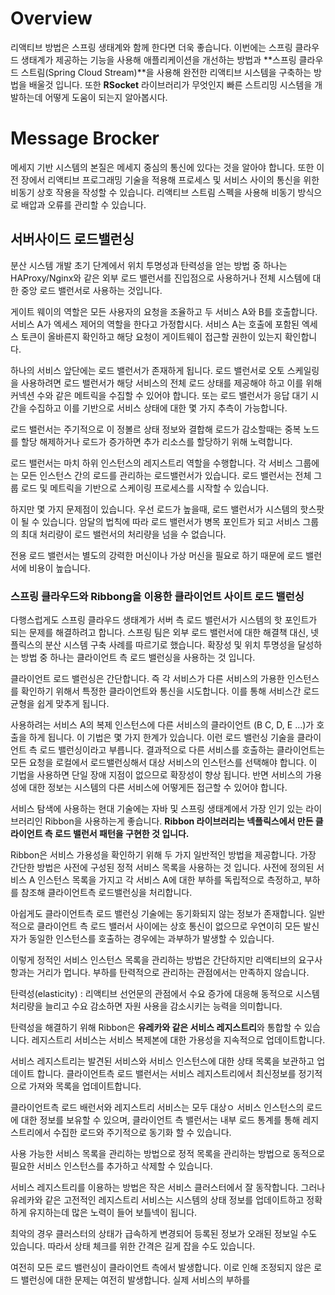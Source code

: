 # Overview

리액티브 방법은 스프링 생태계와 함께 한다면 더욱 좋습니다. 이번에는 스프링 클라우드 생태계가 제공하는 기능을 사용해 애플리케이션을 개선하는 방법과 **스프링 클라우드 스트림(Spring Cloud Stream)**을 사용해 완전한 리액티브 시스템을 구축하는 방법을 배울것 입니다. 또한 **RSocket** 라이브러리가 무엇인지 빠른 스트리밍 시스템을 개발하는데 어떻게 도움이 되는지 알아봅시다. 

#  Message Brocker 

메세지 기반 시스템의 본질은 메세지 중심의 통신에 있다는 것을 알아야 합니다. 또한 이전 장에서 리액티브 프로그래밍 기술을 적용해 프로세스 및 서비스 사이의 통신을 위한 비동기 상호 작용을 작성할 수 있습니다. 리액티브 스트림 스펙을 사용해 비동기 방식으로 배압과 오류를 관리할 수 있습니다. 

## 서버사이드 로드밸런싱

분산 시스템 개발 초기 단계에서 위치 투명성과 탄력성을 얻는 방법 중 하나는 HAProxy/Nginx와 같은 외부 로드 밸런서를 진입점으로 사용하거나 전체 시스템에 대한 중앙 로드 밸런서로 사용하는 것입니다. 

게이트 웨이의 역할은 모든 사용자의 요청을 조율하고 두 서비스 A와 B를 호출합니다. 서비스 A가 엑세스 제어의 역할을 한다고 가정합시다. 서비스 A는 호출에 포함된 엑세스 토큰이 올바른지 확인하고 해당 요청이 게이트웨이 접근할 권한이 있는지 확인합니다.

하나의 서비스 앞단에는 로드 밸런서가 존재하게 됩니다. 로드 밸런서로 오토 스케일링을 사용하려면 로드 밸런서가 해당 서비스의 전체 로드 상태를 제공해야 하고 이를 위해 커넥션 수와 같은 메트릭을 수집할 수 있어야 합니다. 또는 로드 밸런서가 응답 대기 시간을 수집하고 이를 기반으로 서비스 상태에 대한 몇 가지 추측이 가능합니다.

로드 밸런서는 주기적으로 이 정볼르 상태 정보와 결합해 로드가 감소할때는 중복 노드를 할당 해제하거나 로드가 증가하면 추가 리소스를 할당하기 위해 노력합니다. 

로드 밸런서는 마치 하위 인스턴스의 레지스트리 역할을 수행합니다. 각 서비스 그룹에는 모든 인스턴스 간의 로드를 관리하는 로드밸런서가 있습니다. 로드 밸런서는 전체 그룹 로드 및 메트릭을 기반으로 스케이링 프로세스를 시작할 수 있습니다. 

하지만 몇 가지 문제점이 있습니다. 우선 로드가 높을때, 로드 밸런서가 시스템의 핫스팟이 될 수 있습니다. 암달의 법칙에 따라 로드 밸런서가 병목 포인트가 되고 서비스 그룹의 최대 처리량이 로드 밸런서의 처리량을 넘을 수 없습니다. 

전용 로드 밸런서는 별도의 강력한 머신이나 가상 머신을 필요로 하기 때문에 로드 밸런서에 비용이 높습니다. 

### 스프링 클라우드와 Ribbong을 이용한 클라이언트 사이트 로드 밸런싱

다행스럽게도 스프링 클라우드 생태계가 서버 측 로드 밸런서가 시스템의 핫 포인트가 되는 문제를 해결하려고 합니다. 스프링 팀은 외부 로드 밸런서에 대한 해결책 대신, 넷플릭스의 분산 시스템 구축 사례를 따르기로 했습니다. 확장성 및 위치 투명성을 달성하는 방법 중 하나는 클라이언트 측 로드 밸런싱을 사용하는 것 입니다. 

클라이언트 로드 밸런싱은 간단합니다. 즉 각 서비스가 다른 서비스의 가용한 인스턴스를 확인하기 위해서 특정한 클라이언트와 통신을 시도합니다. 이를 통해 서비스간 로드 균형을 쉽게 맞추게 됩니다. 

사용하려는 서비스 A의 복제 인스턴스에 다른 서비스의 클라이언트 (B C, D, E ...)가 호출을 하게 됩니다. 이 기법은 몇 가지 한계가 있습니다. 이런 로드 밸런싱 기술을 클라이언트 측 로드 밸런싱이라고 부릅니다. 결과적으로 다른 서비스를 호출하는 클라이언트는 모든 요청을 로컬에서 로드밸런싱해서 대상 서비스의 인스턴스를 선택해야 합니다. 이 기법을 사용하면 단일 장애 지점이 없으므로 확장성이 향상 됩니다. 반면 서비스의 가용성에 대한 정보는 시스템의 다른 서비스에 어떻게든 접근할 수 있어야 합니다. 

서비스 탐색에 사용하는 현대 기술에는 자바 및 스프링 생태계에서 가장 인기 있는 라이브러리인 Ribbon을 사용하는게 좋습니다. **Ribbon 라이브러리는 넥플릭스에서 만든 클라이언트 측 로드 밸런서 패턴을 구현한 것 입니다.** 

Ribbon은 서비스 가용성을 확인하기 위해 두 가지 일반적인 방법을 제공합니다. 가장 간단한 방법은 사전에 구성된 정적 서비스 목록을 사용하는 것 입니다. 사전에 정의된 서비스 A 인스턴스 목록을 가지고 각 서비스 A에 대한 부하를 독립적으로 측정하고, 부하를 참조해 클라이언트측 로드밸런싱을 처리합니다. 

아쉽게도 클라이언트측 로드 밸런싱 기술에는 동기화되지 않는 정보가 존재합니다. 일반적으로 클라이언트 측 로드 밸러서 사이에는 상호 통신이 없으므로 우연이히 모든 발신자가 동일한 인스턴스를 호출하는 경우에는 과부하가 발생할 수 있습니다. 

이렇게 정적인 서비스 인스턴스 목록을 관리하는 방법은 간단하지만 리액티브의 요구사항과는 거리가 멉니다. 부하를 탄력적으로 관리하는 관점에서는 만족하지 않습니다. 

탄력성(elasticity)
: 리액티브 선언문의 관점에서 수요 증가에 대응해 동적으로 시스템 처리량을 늘리고 수요 감소하면 자원 사용을 감소시키는 능력을 의미합니다. 

탄력성을 해결하기 위해 Ribbon은 **유레카와 같은 서비스 레지스트리**와 통합할 수 있습니다. 레지스트리 서비스는 서비스 복제본에 대한 가용성을 지속적으로 업데이트합니다. 

서비스 레지스트리는 발견된 서비스와 서비스 인스턴스에 대한 상태 목록을 보관하고 업데이트 합니다. 클라이언트측 로드 밸런서는 서비스 레지스트리에서 최신정보를 정기적으로 가져와 목록을 업데이트합니다. 

클라이언트측 로드 배런서와 레지스트리 서비스는 모두 대상ㅇ 서비스 인스턴스의 로드에 대한 정보를 보유할 수 있으며, 클라이언트 측 밸런서는 내부 로드 통계를 통해 레지스트리에서 수집한 로드와 주기적으로 동기화 할 수 있습니다. 

사용 가능한 서비스 목록을 관리하는 방법으로 정적 목록을 관리하는 방법으로 동적으로 필요한 서비스 인스턴스를 추가하고 삭제할 수 있습니다. 

서비스 레지스트리를 이용하는 방법은 작은 서비스 클러스터에서 잘 동작합니다. 그러나 유레카와 같은 고전적인 레지스트리 서비스는 시스템의 상태 정보를 업데이트하고 정확하게 유지하는데 많은 노력이 들어 보틀넥이 됩니다. 

최악의 경우 클러스터의 상태가 급속하게 변경되어 등록된 정보가 오래된 정보일 수도 있습니다. 따라서 상태 체크를 위한 간격은 길게 잡을 수도 있습니다. 

여전히 모든 로드 밸런싱이 클라이언트 측에서 발생합니다. 이로 인해 조정되지 않은 로드 밸런싱에 대한 문제는 여전히 발생합니다. 실제 서비스의 부하를 



<!--stackedit_data:
eyJoaXN0b3J5IjpbNDk1OTYyNTEwLDE0MjUwODc3MTgsLTQ2Mj
EyMDg0NSwtNjg3NDU3MDksOTkyMzM0NTMsLTIxNjIyNTg3OCw3
Mjc2MTgwNDIsNzE5OTYwOTU4LC04MzUxODA3MTMsLTE3ODkxMz
k4MDksMTY5NTI2MjI0LC0xNTIxOTE1LDE1NTE0MjAyMDQsMTI5
NzEwNDIyLC0xMjgzMzY3OTc1LDk2Mjg1MjI3NV19
-->